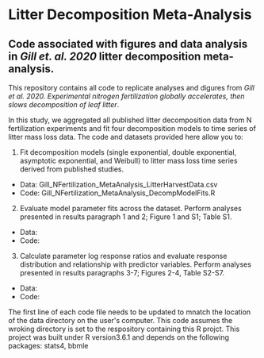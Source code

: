# Litter Decomposition Meta-Analysis
## Code associated with figures and data analysis in *Gill et. al. 2020* litter decomposition meta-analysis. 
This repository contains all code to replicate analyses and digures from *Gill et al. 2020. Experimental nitrogen fertilization globally accelerates, then slows decomposition of leaf litter*. 

In this study, we aggregated all published litter decomposition data from N fertilization experiments and fit four decomposition models to time series of litter mass loss data. The code and datasets provided here allow you to: 
1. Fit decomposition models (single exponential, double exponential, asymptotic exponential, and Weibull) to litter mass loss time series derived from published studies.
 - Data: Gill_NFertilization_MetaAnalysis_LitterHarvestData.csv
 - Code: Gill_NFertilization_MetaAnalysis_DecompModelFits.R
2. Evaluate model parameter fits across the dataset. Perform analyses presented in results paragraph 1 and 2; Figure 1 and S1; Table S1.
 - Data: 
 - Code:  
3. Calculate parameter log response ratios and evaluate response distribution and relationship with predictor variables. Perform analyses presented in results paragraphs 3-7; Figures 2-4, Table S2-S7.
 - Data: 
 - Code:  
 
The first line of each code file needs to be updated to mnatch the location of the data directory on the user's computer. This code assumes the wroking directory is set to the respository containing this R projct. This project was built under R version3.6.1 and depends on the following packages: stats4, bbmle

